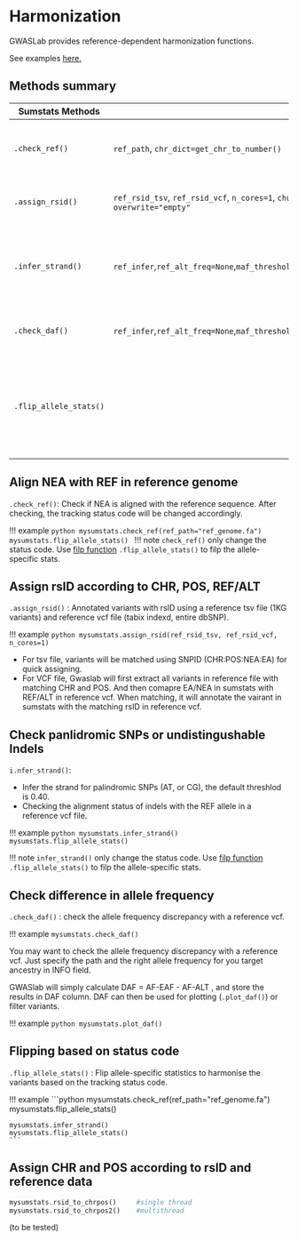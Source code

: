 # Harmonization

GWASLab provides reference-dependent harmonization functions.

See examples [here.](https://cloufield.github.io/gwaslab/harmonization_workflow/)

## Methods summary

| Sumstats Methods| Options| Description |
|-|-|-|
| `.check_ref()` | `ref_path`, `chr_dict=get_chr_to_number()`     | Check alignment with a reference sequence                                  |
| `.assign_rsid()` | `ref_rsid_tsv`, `ref_rsid_vcf`, `n_cores=1`, `chunksize=5000000`, `chr_dict=get_number_to_chr()`, `overwrite="empty"` | Annotate rsid using a reference vcf file                                   |
| `.infer_strand()`      | `ref_infer`,`ref_alt_freq=None`,`maf_threshold=0.40`,`remove_snp=""`,`mode="pi"`,`n_cores=1`,`remove_indel=""` | Infer the strand of a variant using reference vcf file with EAF in INFO    |
| `.check_daf()`         | `ref_infer`,`ref_alt_freq=None`,`maf_threshold=0.40`,`n_cores=1`                   | Calculate difference in allele frequencies                                 |
| `.flip_allele_stats()` |                                                       | After alignment and inferring, flip the alleles to harmonise the variants. |

## Align NEA with REF in reference genome

`.check_ref()`:  Check if NEA is aligned with the reference sequence. After checking, the tracking status code will be changed accordingly. 

!!! example
    ```python
    mysumstats.check_ref(ref_path="ref_genome.fa")
    mysumstats.flip_allele_stats()
    ```
!!! note
    `check_ref()` only change the status code. Use [filp function](#flipping-based-on-status-code) `.flip_allele_stats()` to filp the allele-specific stats.

## Assign rsID according to CHR, POS, REF/ALT

`.assign_rsid()` : Annotated variants with rsID using a reference tsv file (1KG variants) and reference vcf file (tabix indexd, entire dbSNP).

!!! example
    ```python
    mysumstats.assign_rsid(ref_rsid_tsv, ref_rsid_vcf, n_cores=1)
    ```

- For tsv file, variants will be matched using SNPID (CHR:POS:NEA:EA) for quick assigning.
- For VCF file, Gwaslab will first extract all variants in reference file with matching CHR and POS. And then comapre EA/NEA in sumstats with REF/ALT in reference vcf. When matching, it will annotate the vairant in sumstats with the matching rsID in reference vcf.  

## Check panlidromic SNPs or undistingushable Indels

`i.nfer_strand()`:

- Infer the strand for palindromic SNPs (AT, or CG), the default threshlod is 0.40. 
- Checking the alignment status of indels with the REF allele in a reference vcf file.

!!! example
    ```python
    mysumstats.infer_strand()
    mysumstats.flip_allele_stats()
    ```
    
!!! note
    `infer_strand()` only change the status code. Use [filp function](#flipping-based-on-status-code) `.flip_allele_stats()` to filp the allele-specific stats.


## Check difference in allele frequency

`.check_daf()` : check the allele frequency discrepancy with a reference vcf.

!!! example
    ```
    mysumstats.check_daf()
    ```

You may want to check the allele frequency discrepancy with a reference vcf. Just specify the path and the right allele frequency for you target ancestry in INFO field.

GWASlab will simply calculate DAF = AF-EAF - AF-ALT , and store the results in DAF column. DAF can then be used for plotting (`.plot_daf()`) or filter variants.

!!! example
    ```python
    mysumstats.plot_daf()
    ```

## Flipping based on status code

`.flip_allele_stats()` :  Flip allele-specific statistics to harmonise the variants based on the tracking status code. 

!!! example
    ```python 
    mysumstats.check_ref(ref_path="ref_genome.fa")
    mysumstats.flip_allele_stats()
    
    mysumstats.infer_strand()
    mysumstats.flip_allele_stats()
    ```


## Assign CHR and POS according to rsID and reference data

```python
mysumstats.rsid_to_chrpos()     #single thread
mysumstats.rsid_to_chrpos2()    #multithread
```
(to be tested)
